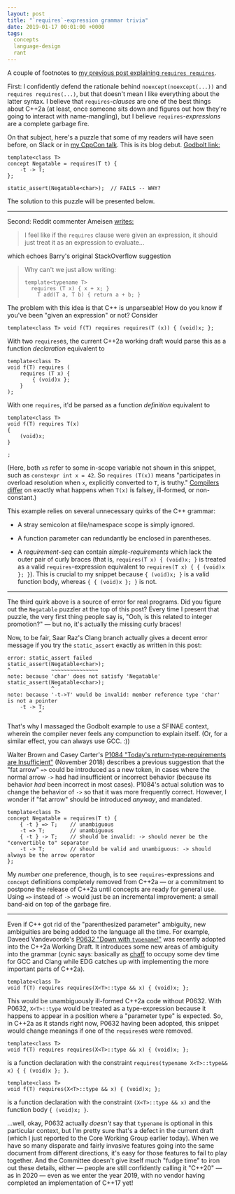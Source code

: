 ```yaml
---
layout: post
title: "`requires`-expression grammar trivia"
date: 2019-01-17 00:01:00 +0000
tags:
  concepts
  language-design
  rant
---
```


A couple of footnotes to [my previous post
explaining `requires requires`](/blog/2019/01/15/requires-requires-is-like-noexcept-noexcept).

First: I confidently defend the rationale behind `noexcept(noexcept(...))` and `requires requires(...)`,
but that doesn't mean I like everything about the latter syntax. I believe that `requires`-*clauses*
are one of the best things about C++2a (at least, once someone sits down and figures out how they're going
to interact with name-mangling), but I believe `requires`-*expressions* are a complete garbage fire.

On that subject, here's a puzzle that some of my readers will have seen before, on Slack or
in [my CppCon talk](https://www.youtube.com/watch?v=CXn02MPkn8Y).
This is its blog debut. [Godbolt link:](https://concepts.godbolt.org/z/WeIAt-)

    template<class T>
    concept Negatable = requires(T t) {
        -t -> T;
    };

    static_assert(Negatable<char>);  // FAILS -- WHY?

The solution to this puzzle will be presented below.

----

Second: Reddit commenter Ameisen [writes:](https://www.reddit.com/r/cpp/comments/agd642/x/ee5zrve/)

> I feel like if the `requires` clause were given an expression, it should just
> treat it as an expression to evaluate...

which echoes Barry's original StackOverflow suggestion

> Why can't we just allow writing:
>
>     template<typename T>
>       requires (T x) { x + x; }
>         T add(T a, T b) { return a + b; }

The problem with this idea is that C++ is unparseable!
How do you know if you've been "given an expression" or not?
Consider

    template<class T> void f(T) requires requires(T (x)) { (void)x; };

With two `requires`es, the current C++2a working draft would parse this as
a function _declaration_ equivalent to

    template<class T>
    void f(T) requires (
        requires (T x) {
            { (void)x };
        }
    );

With one `requires`, it'd be parsed as a function _definition_ equivalent to

    template<class T>
    void f(T) requires T(x)
    {
        (void)x;
    }

    ;

(Here, both `x`s refer to some in-scope variable not shown in this snippet, such as
`constexpr int x = 42`. So `requires (T(x))` means "participates in overload
resolution when `x`, explicitly converted to `T`, is truthy."
[Compilers differ](https://github.com/saarraz/clang-concepts/issues/45)
on exactly what happens when `T(x)` is falsey, ill-formed, or non-constant.)

This example relies on several unnecessary quirks of the C++ grammar:

- A stray semicolon at file/namespace scope is simply ignored.

- A function parameter can redundantly be enclosed in parentheses.

- A _requirement-seq_ can contain _simple-requirements_ which lack the outer pair of curly braces
    (that is, `requires(T x) { (void)x; }` is treated as a valid `requires`-expression equivalent
    to `requires(T x) { { (void)x }; }`). This is crucial to my snippet because `{ (void)x; }` is
    a valid function body, whereas `{ { (void)x }; }` is not.

----

The third quirk above is a source of error for real programs. Did you figure out the
`Negatable` puzzler at the top of this post? Every time I present that puzzle, the very
first thing people say is, "Ooh, is this related to integer promotion?" — but no, it's
actually the missing curly braces!

Now, to be fair, Saar Raz's Clang branch actually gives a decent error message if you
try the `static_assert` exactly as written in this post:

    error: static_assert failed
    static_assert(Negatable<char>);
    ^             ~~~~~~~~~~~~~~~
    note: because 'char' does not satisfy 'Negatable'
    static_assert(Negatable<char>);
                  ^
    note: because '-t->T' would be invalid: member reference type 'char' is not a pointer
        -t -> T;
              ^

That's why I massaged the Godbolt example to use a SFINAE context, wherein the compiler never
feels any compunction to explain itself. (Or, for a similar effect, you can always use GCC. :))

Walter Brown and Casey Carter's [P1084 "Today's return-type-requirements are
Insufficient"](http://www.open-std.org/jtc1/sc22/wg21/docs/papers/2018/p1084r2.pdf) (November 2018)
describes a previous suggestion that the "fat arrow" `=>` could
be introduced as a new token, in cases where the normal arrow `->` had had insufficient
or incorrect behavior (because its behavior _had_ been incorrect in most cases).
P1084's actual solution was to change the behavior of `->` so that it was more frequently correct.
However, I wonder if "fat arrow" should be introduced _anyway_, and mandated.

    template<class T>
    concept Negatable = requires(T t) {
        { -t } => T;    // unambiguous
        -t => T;        // unambiguous
        { -t } -> T;    // should be invalid: -> should never be the "convertible to" separator
        -t -> T;        // should be valid and unambiguous: -> should always be the arrow operator
    };

My _number one_ preference, though, is to see `requires`-expressions and `concept` definitions
completely removed from C++2a — or a commitment to postpone the release of C++2a until concepts are
ready for general use. Using `=>` instead of `->` would just be an incremental improvement: a
small band-aid on top of the garbage fire.

----

Even if C++ got rid of the "parenthesized parameter" ambiguity, new ambiguities are being
added to the language all the time. For example, Daveed Vandevoorde's
[P0632 "Down with `typename`!"](http://www.open-std.org/jtc1/sc22/wg21/docs/papers/2018/p0634r3.html)
was recently adopted into the C++2a Working Draft. It introduces some new areas of ambiguity
into the grammar (cynic says: basically as [chaff](https://en.wikipedia.org/wiki/Chaff_(countermeasure))
to occupy some dev time for GCC and Clang while EDG catches up with implementing the
more important parts of C++2a).

    template<class T>
    void f(T) requires requires(X<T>::type && x) { (void)x; };

This would be unambiguously ill-formed C++2a code without P0632. With P0632,
`X<T>::type` would be treated as a type-expression because it happens to appear in a
position where a "parameter type" is expected. So, in C++2a as it stands right now,
P0632 having been adopted, this snippet would change meanings if one of the `requires`es were
removed.

    template<class T>
    void f(T) requires requires(X<T>::type && x) { (void)x; };

is a function declaration with the constraint `requires(typename X<T>::type&& x) { { (void)x }; }`.

    template<class T>
    void f(T) requires(X<T>::type && x) { (void)x; };

is a function declaration with the constraint `(X<T>::type && x)` and the function body
`{ (void)x; }`.

...well, okay, P0632 actually *doesn't* say that `typename` is optional in this particular
context, but I'm pretty sure that's a defect in the current draft (which I just reported
to the Core Working Group earlier today). When we have so many
disparate and fairly invasive features going into the same document from different directions,
it's easy for those features to fail to play together. And the Committee doesn't give itself
much "fudge time" to iron out these details, either — people are still confidently calling it
"C++20" — as in 2020 — even as we enter the year 2019, with no vendor having completed an
implementation of C++17 yet!
